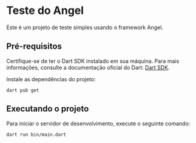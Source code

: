 # Teste do Angel

Este é um projeto de teste simples usando o framework Angel.

## Pré-requisitos

Certifique-se de ter o Dart SDK instalado em sua máquina. Para mais informações, consulte a documentação oficial do Dart: [Dart SDK](https://dart.dev/get-dart).


 Instale as dependências do projeto:

```
dart pub get
```
## Executando o projeto

Para iniciar o servidor de desenvolvimento, execute o seguinte comando:
```
dart run bin/main.dart
```

